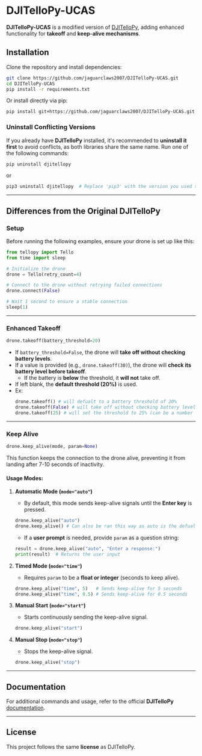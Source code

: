 # DJITelloPy-UCAS  

**DJITelloPy-UCAS** is a modified version of [DJITelloPy](https://github.com/damiafuentes/DJITelloPy), adding enhanced functionality for **takeoff** and **keep-alive mechanisms**.  

## Installation  

Clone the repository and install dependencies:  
```sh
git clone https://github.com/jaguarclaws2007/DJITelloPy-UCAS.git
cd DJITelloPy-UCAS
pip install -r requirements.txt
```  

Or install directly via pip:  
```sh
pip install git+https://github.com/jaguarclaws2007/DJITelloPy-UCAS.git
```  

### **Uninstall Conflicting Versions**  

If you already have **DJITelloPy** installed, it's recommended to **uninstall it first** to avoid conflicts, as both libraries share the same name. Run one of the following commands:

```sh
pip uninstall djitellopy
```
or  
```sh
pip3 uninstall djitellopy  # Replace 'pip3' with the version you used to install djitellopy
```

---

## **Differences from the Original DJITelloPy**  

### **Setup**  
Before running the following examples, ensure your drone is set up like this:  

```python
from tellopy import Tello
from time import sleep  

# Initialize the drone  
drone = Tello(retry_count=4)  

# Connect to the drone without retrying failed connections  
drone.connect(False)  

# Wait 1 second to ensure a stable connection  
sleep(1)  
```

---

### **Enhanced Takeoff**  
```python
drone.takeoff(battery_threshold=20)
```
- If `battery_threshold=False`, the drone will **take off without checking battery levels**.  
- If a value is provided (e.g., `drone.takeoff(30)`), the drone will **check its battery level before takeoff**.  
  - If the battery is **below** the threshold, it **will not** take off.  
- If left blank, the **default threshold (20%)** is used.  
- Ex:
   ```python
   drone.takeoff() # will defualt to a battery threshold of 20%
   drone.takeoff(False) # will take off without checking battery levels
   drone.takeoff(25) # will set the threshold to 25% (can be a number 1-100)
   ```

---

### **Keep Alive**  
```python
drone.keep_alive(mode, param=None)
```
This function keeps the connection to the drone alive, preventing it from landing after 7-10 seconds of inactivity.  

#### **Usage Modes:**  

1. **Automatic Mode (`mode="auto"`)**  
   - By default, this mode sends keep-alive signals until the **Enter key** is pressed.  
   ```python
   drone.keep_alive("auto")
   drone.keep_alive() # Can also be ran this way as auto is the defualt mode.
   ```
   - If a **user prompt** is needed, provide `param` as a question string:  
   ```python
   result = drone.keep_alive("auto", "Enter a response:")  
   print(result)  # Returns the user input
   ```

2. **Timed Mode (`mode="time"`)**  
   - Requires `param` to be a **float or integer** (seconds to keep alive).  
   ```python
   drone.keep_alive("time", 5)   # Sends keep-alive for 5 seconds  
   drone.keep_alive("time", 0.5) # Sends keep-alive for 0.5 seconds  
   ```

3. **Manual Start (`mode="start"`)**  
   - Starts continuously sending the keep-alive signal.  
   ```python
   drone.keep_alive("start")  
   ```

4. **Manual Stop (`mode="stop"`)**  
   - Stops the keep-alive signal.  
   ```python
   drone.keep_alive("stop")  
   ```

---

## **Documentation**  

For additional commands and usage, refer to the official **DJITelloPy** [documentation](https://djitellopy.readthedocs.io/en/latest/tello).  

---

## **License**  

This project follows the same **license** as DJITelloPy.  

